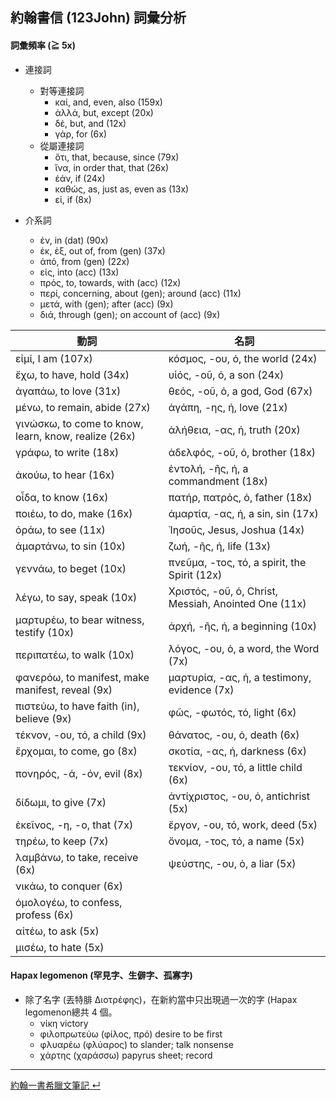 ## 約翰書信 (123John) 詞彙分析

#### 詞彙頻率 (≧ 5x)
-  連接詞
	-  對等連接詞
		- καί, and, even, also (159x)
		- ἀλλά, but, except (20x)
		- δέ, but, and (12x)
		- γάρ, for (6x)
	- 從屬連接詞
		- ὅτι, that, because, since (79x)
		- ἵνα, in order that, that (26x)
		- ἐάν, if (24x)
		- καθώς, as, just as, even as (13x)
		- εἰ, if (8x)



- 介系詞
	- ἐν, in (dat) (90x)
	- ἐκ, ἐξ, out of, from (gen) (37x)
	- ἀπό, from (gen) (22x)
	- εἰς, into (acc) (13x)
	- πρός, to, towards, with (acc) (12x)
	- περί, concerning, about (gen); around (acc) (11x)
	- μετά, with (gen); after (acc) (9x)
	- διά, through (gen); on account of (acc) (9x)



| 動詞                                                   | 名詞                                                   |
|------------------------------------------------------|------------------------------------------------------|
| εἰμί, I am (107x)                                    | κόσμος, -ου, ὁ, the world (24x)                      |
| ἔχω, to have, hold (34x)                             | υἱός, -οῦ, ὁ, a son (24x)                            |
| ἀγαπάω, to love (31x)                                | θεός, -οῦ, ὁ, a god, God (67x)                       |
| μένω, to remain, abide (27x)                         | ἀγάπη, -ης, ἡ, love (21x)                            |
| γινώσκω, to come to know, learn, know, realize (26x) | ἀλήθεια, -ας, ἡ, truth (20x)                         |
| γράφω, to write (18x)                                | ἀδελφός, -οῦ, ὁ, brother (18x)                       |
| ἀκούω, to hear (16x)                                 | ἐντολή, -ῆς, ἡ, a commandment (18x)                  |
| οἶδα, to know (16x)                                  | πατήρ, πατρός, ὁ, father (18x)                       |
| ποιέω, to do, make (16x)                             | ἁμαρτία, -ας, ἡ, a sin, sin (17x)                    |
| ὁράω, to see (11x)                                   | Ἰησοῦς, Jesus, Joshua (14x)                          |
| ἁμαρτάνω, to sin (10x)                               | ζωή, -ῆς, ἡ, life (13x)                              |
| γεννάω, to beget (10x)                               | πνεῦμα, -τος, τό, a spirit, the Spirit (12x)         |
| λέγω, to say, speak (10x)                            | Χριστός, -οῦ, ὁ, Christ, Messiah, Anointed One (11x) |
| μαρτυρέω, to bear witness, testify (10x)             | ἀρχή, -ῆς, ἡ, a beginning (10x)                      |
| περιπατέω, to walk (10x)                             | λόγος, -ου, ὁ, a word, the Word (7x)                 |
| φανερόω, to manifest, make manifest, reveal (9x)     | μαρτυρία, -ας, ἡ, a testimony, evidence (7x)         |
| πιστεύω, to have faith (in), believe (9x)            | φῶς, -φωτός, τό, light (6x)                          |
| τέκνον, -ου, τό, a child (9x)                        | θάνατος, -ου, ὁ, death (6x)                          |
| ἔρχομαι, to come, go (8x)                            | σκοτία, -ας, ἡ, darkness (6x)                        |
| πονηρός, -ά, -όν, evil (8x)                          | τεκνίον, -ου, τό, a little child (6x)                |
| δίδωμι, to give (7x)                                 | ἀντίχριστος, -ου, ὁ, antichrist (5x)                 |
| ἐκεῖνος, -η, -ο, that (7x)                           | ἔργον, -ου, τό, work, deed (5x)                      |
| τηρέω, to keep (7x)                                  | ὄνομα, -τος, τό, a name (5x)                         |
| λαμβάνω, to take, receive (6x)                       | ψεύστης, -ου, ὁ, a liar (5x)                         |
| νικάω, to conquer (6x)                               |                                                      |
| ὁμολογέω, to confess, profess (6x)                   |                                                      |
| αἰτέω, to ask (5x)                                   |                                                      |
| μισέω, to hate (5x)                                  | |

#### Hapax legomenon (罕見字、生僻字、孤寡字)

- 除了名字 (丟特腓 Διοτρέφης)，在新約當中只出現過一次的字 (Hapax legomenon總共 4 個。
	- νίκη	victory
	- φιλοπρωτεύω	(φίλος, πρό)	desire to be first
	- φλυαρέω	(φλύαρος)	to slander; talk nonsense
	- χάρτης	(χαράσσω)	papyrus sheet; record



---

[約翰一書希臘文筆記 ↵](1John-Notes.md)